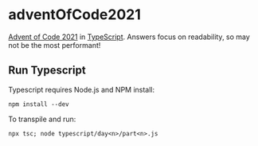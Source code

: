 # adventOfCode2021

[Advent of Code 2021](https://adventofcode.com/) in [TypeScript](https://www.typescriptlang.org/). Answers focus on readability, so may not be the most performant! 

## Run Typescript

Typescript requires Node.js and NPM install:

    npm install --dev

To transpile and run:

    npx tsc; node typescript/day<n>/part<n>.js
